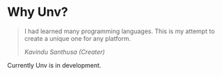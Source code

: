 # Why Unv?

> I had learned many programming languages. This is my attempt to create a unique one for any platform.
>
> _Kavindu Santhusa (Creater)_

Currently Unv is in development.
